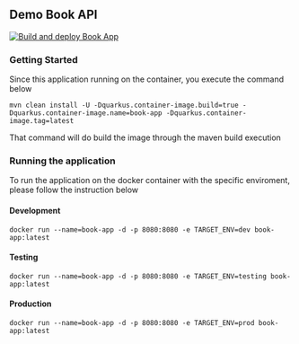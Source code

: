 ## Demo Book API
[![Build and deploy Book App](https://github.com/lonecalvary78/book-app/actions/workflows/build-and-deploy.yaml/badge.svg)](https://github.com/lonecalvary78/book-app/actions/workflows/build-and-deploy.yaml)
### Getting Started
Since this application running on the container, you execute the command below
```
mvn clean install -U -Dquarkus.container-image.build=true -Dquarkus.container-image.name=book-app -Dquarkus.container-image.tag=latest
```

That command will do build the image through the maven build execution

### Running the application 
To run the application on the docker container with the specific enviroment, please follow the instruction below

#### Development
```
docker run --name=book-app -d -p 8080:8080 -e TARGET_ENV=dev book-app:latest
```

#### Testing
```
docker run --name=book-app -d -p 8080:8080 -e TARGET_ENV=testing book-app:latest
```

#### Production
```
docker run --name=book-app -d -p 8080:8080 -e TARGET_ENV=prod book-app:latest
```
